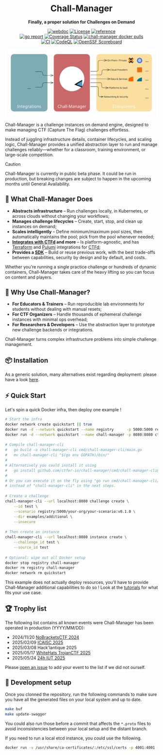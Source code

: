 <div align="center">
    <h1>Chall-Manager</h1>
    <p><b>Finally, a proper solution for Challenges on Demand</b><p>
    <a href="https://ctfer.io/docs/chall-manager"><img src="https://img.shields.io/badge/WEBDOC-479abf?style=for-the-badge" alt="webdoc"></a>
    <a href=""><img src="https://img.shields.io/github/license/ctfer-io/chall-manager?style=for-the-badge" alt="License"></a>
    <a href="https://pkg.go.dev/github.com/ctfer-io/chall-manager"><img src="https://shields.io/badge/-reference-blue?logo=go&style=for-the-badge" alt="reference"></a>
    <br>
	<a href="https://goreportcard.com/report/github.com/ctfer-io/chall-manager"><img src="https://goreportcard.com/badge/github.com/ctfer-io/chall-manager?style=for-the-badge" alt="go report"></a>
    <a href="https://coveralls.io/github/ctfer-io/chall-manager?branch=main"><img src="https://img.shields.io/coverallsCoverage/github/ctfer-io/chall-manager?style=for-the-badge" alt="Coverage Status"></a>
	<a href="https://hub.docker.com/r/ctferio/chall-manager"><img src="https://img.shields.io/docker/pulls/ctferio/chall-manager?style=for-the-badge" alt="chall-manager docker pulls"></a>
	<br>
	<a href="https://github.com/ctfer-io/chall-manager/actions?query=workflow%3Aci+"><img src="https://img.shields.io/github/actions/workflow/status/ctfer-io/chall-manager/ci.yaml?style=for-the-badge&label=CI" alt="CI"></a>
	<a href="https://github.com/ctfer-io/chall-manager/actions/workflows/codeql-analysis.yaml"><img src="https://img.shields.io/github/actions/workflow/status/ctfer-io/chall-manager/codeql-analysis.yaml?style=for-the-badge&label=CodeQL" alt="CodeQL"></a>
    <a href="https://securityscorecards.dev/viewer/?uri=github.com/ctfer-io/chall-manager"><img src="https://img.shields.io/ossf-scorecard/github.com/ctfer-io/chall-manager?label=openssf%20scorecard&style=for-the-badge" alt="OpenSSF Scoreboard"></a>
</div>

<div align="center">
    <img src="res/how-it-works.svg" width="800px">
</div>

Chall-Manager is a challenge instances on demand engine, designed to make managing CTF (Capture The Flag) challenges effortless.

Instead of juggling infrastructure details, container lifecycles, and scaling logic, Chall-Manager provides a unified abstraction layer to run and manage challenges reliably—whether for a classroom, training environment, or large-scale competition.

> [!CAUTION]
> Chall-Manager is currently in public beta phase.
> It could be run in production, but breaking changes are subject to happen in the upcoming months until General Availability.

## 🚀 What Chall-Manager Does

- **Abstracts infrastructure** – Run challenges locally, in Kubernetes, or across clouds without changing your workflows;
- **Manages challenge lifecycles** – Create, start, stop, and clean up instances on demand;
- **Scales intelligently** – Define minimum/maximum pool sizes, then automatically maintains the pool; pick from the pool whenever needed;
- **[Integrates with CTFd](https://github.com/ctfer-io/ctfd-chall-manager) and more** – Is platform-agnostic, and has [Terraform](https://github.com/ctfer-io/terraform-provider-ctfdcm) and [Pulumi](https://github.com/ctfer-io/pulumi-ctfdcm) integrations for [CTFd](https://github.com/ctfd/ctfd);
- **Provides a [SDK](/sdk)** – Build or reuse previous work, with the best trade-offs between capabilities, security by design and by default, and costs.

Whether you're running a single practice challenge or hundreds of dynamic containers, Chall-Manager takes care of the heavy lifting so you can focus on content and players.

## 🧩 Why Use Chall-Manager?

- **For Educators & Trainers** – Run reproducible lab environments for students without dealing with manual resets;
- **For CTF Organizers** – Handle thousands of ephemeral challenge instances with minimal ops overhead;
- **For Researchers & Developers** – Use the abstraction layer to prototype new challenge backends or integrations.

Chall-Manager turns complex infrastructure problems into simple challenge management.

## 📦 Installation

As a generic solution, many alternatives exist regarding deployment: please have a look [here](https://ctfer.io/docs/chall-manager/ops-guides/deployment/).

## ⚡ Quick Start

Let's spin a quick Docker infra, then deploy one example !

```bash
# Start the infra
docker network create quickstart || true
docker run -d --network quickstart --name registry      -p 5000:5000 registry:3
docker run -d --network quickstart --name chall-manager -p 8080:8080 ctferio/chall-manager:latest --oci.insecure

# Compile chall-manager-cli
#   go build -o chall-manager-cli cmd/chall-manager-cli/main.go
#   mv chall-manager-cli "$(go env GOPATH)/bin/"
#
# Alternatively you could install it using
#   go install github.com/ctfer-io/chall-manager/cmd/chall-manager-cli@latest
#
# Or you can execute it on the fly using "go run cmd/chall-manager-cli/main.go"
# instead of "chall-manager-cli" in the next steps.

# Create a challenge
chall-manager-cli --url localhost:8080 challenge create \
    --id test \
    --scenario registry:5000/your-org/your-scenario:v0.1.0 \
    --dir examples/additional \
    --insecure

# Then create an instance
chall-manager-cli --url localhost:8080 instance create \
    --challenge_id test \
    --source_id test

# Optional: wipe out all Docker setup
docker stop registry chall-manager
docker rm registry chall-manager
docker network rm quickstart
```

This example does not actually deploy resources, you'll have to provide Chall-Manager additional capabilities to do so !
Look at the [tutorials](https://ctfer.io/docs/chall-manager/tutorials/) for what fits your use case.

## 🏆 Trophy list

The following list contains all known events were Chall-Manager has been operated in production (YYYY/MM/DD):

- 2024/11/20 [NoBracketsCTF 2024](https://github.com/nobrackets-ctf/NoBrackets-2024)
- 2025/02/09 [ICAISC 2025](https://www.linkedin.com/feed/update/urn:li:ugcPost:7295762712364544001/?actorCompanyId=103798607)
- 2025/03/08 Hack'lantique 2025
- 2025/05/17 [WhiteHats TrojanCTF 2025](https://github.com/ESHA-Trojan/TrojanCTF-2025-public)
- 2025/05/24 [24h IUT 2025](https://www.linkedin.com/feed/update/urn:li:activity:7332827877123506177/)

Please [open an issue](https://github.com/ctfer-io/chall-manager/issues/new) to add your event to the list if we did not ourself.

## 🔨 Development setup

Once you clonned the repository, run the following commands to make sure you have all the generated files on your local system and up to date.

```bash
make buf
make update-swagger
```

You could also run those before a commit that affects the `*.proto` files to avoid inconsistencies between your local setup and the distant branch.

If you need to run a local etcd instance, you could use the following.

```bash
docker run -v /usr/share/ca-certificates/:/etc/ssl/certs -p 4001:4001 -p 2380:2380 -p 2379:2379 -e ETCD_ROOT_PASSWORD=root bitnamilegacy/etcd:3.5.13
```
